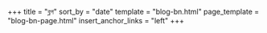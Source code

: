 +++
title = "ব্লগ"
sort_by = "date"
template = "blog-bn.html"
page_template = "blog-bn-page.html"
insert_anchor_links = "left"
+++
